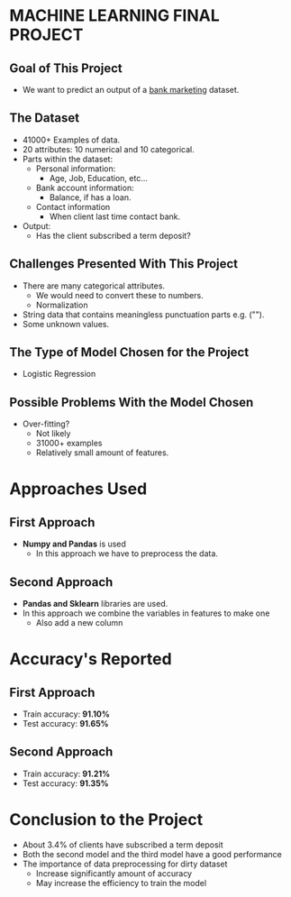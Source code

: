 # MACHINE LEARNING FINAL PROJECT

## Goal of This Project
* We want to predict an output of a [bank marketing](bank-additional-full.csv) dataset.

## The Dataset
* 41000+ Examples of data.
* 20 attributes: 10 numerical and 10 categorical.
* Parts within the dataset:
    * Personal information:
        * Age, Job, Education, etc...
    * Bank account information:
        * Balance, if has a loan.
    * Contact information
        * When client last time contact bank.
* Output:
    * Has the client subscribed a term deposit?

## Challenges Presented With This Project
* There are many categorical attributes.
  * We would need to convert these to numbers.
  * Normalization
* String data that contains meaningless punctuation parts e.g. ("").
* Some unknown values.

## The Type of Model Chosen for the Project
* Logistic Regression
  
## Possible Problems With the Model Chosen
* Over-fitting?
    * Not likely
    * 31000+ examples
    * Relatively small amount of features.

# Approaches Used

## First Approach 
* **Numpy and Pandas** is used 
    * In this approach we have to preprocess the data.
  
## Second Approach
* **Pandas and Sklearn** libraries are used.
*  In this approach we combine the variables in features to make one
   *  Also add a new column
<!-- TODO: NEED TO PLACE ACCURACY'S -->
# Accuracy's Reported

## First Approach
* Train accuracy: **91.10%**
* Test accuracy: **91.65%**
## Second Approach
* Train accuracy: **91.21%**
* Test accuracy: **91.35%**

# Conclusion to the Project
* About 3.4% of clients have subscribed a term deposit
* Both the second model and the third model have a good performance
* The importance of data preprocessing for dirty dataset
  * Increase significantly amount of accuracy
  * May increase the efficiency to train the model
